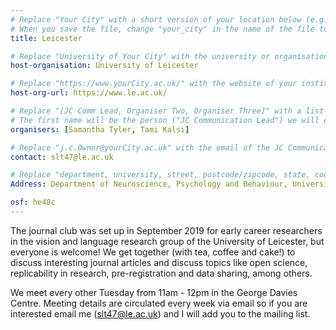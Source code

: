 ```yaml
---
# Replace "Your City" with a short version of your location below (e.g. Bristol or Singapore)
# When you save the file, change "your_city" in the name of the file to what you filled out below
title: Leicester 

# Replace "University of Your City" with the university or organisation that is hoping the journal club (e.g. University of Bristol or Nanyang Technical University)
host-organisation: University of Leicester 

# Replace "https://www.yourCity.ac.uk/" with the website of your institution
host-org-url: https://www.le.ac.uk/ 

# Replace "[JC Comm Lead, Organiser Two, Organiser Three]" with a list of the people/person organising the journal club separated by commas 
# The first name will be the person ("JC Communication Lead") we will contact to communicate news about ReproducibiliTea 
organisers: [Samantha Tyler, Tami Kalsi] 

# Replace "j.c.Owner@yourCity.ac.uk" with the email of the JC Communication Lead
contact: slt47@le.ac.uk 

# Replace "department, university, street, postcode/zipcode, state, country" with the departmental address of the JC Communication Lead (we need that to send you merchandise)
Address: Department of Neuroscience, Psychology and Behaviour, University of Leicester, University Road, LE1 7RH, Leicester, United Kingdom

osf: he48c
---
```


The journal club was set up in September 2019 for early career researchers in the vision and language research group of the University of Leicester, but everyone is welcome!  We get together (with tea, coffee and cake!) to discuss interesting journal articles and discuss topics like open science, replicability in research, pre-registration and data sharing, among others. 

We meet every other Tuesday from 11am - 12pm in the George Davies Centre. Meeting details are circulated every week via email so if you are interested email me ([slt47@le.ac.uk](mailto:slt47@le.ac.uk)) and I will add you to the mailing list.
